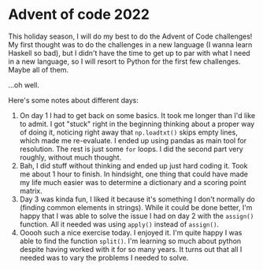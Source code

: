 # Advent of code 2022
This holiday season, I will do my best to do the Advent of Code challenges! My first thought was to do the challenges in a new language (I wanna learn Haskell so bad), but I didn't have the time to get up to par with what I need in a new language, so I will resort to Python for the first few challenges. Maybe all of them.

...oh well.

Here's some notes about different days:
1) On day 1 I had to get back on some basics. It took me longer than I'd like to admit. I got "stuck" right in the beginning thinking about a proper way of doing it, noticing right away that `np.loadtxt()` skips empty lines, which made me re-evaluate. I ended up using pandas as main tool for resolution. The rest is just some `for` loops. I did the second part very roughly, without much thought.
2) Bah, I did stuff without thinking and ended up just hard coding it. Took me about 1 hour to finish. In hindsight, one thing that could have made my life much easier was to determine a dictionary and a scoring point matrix. 
3) Day 3 was kinda fun, I liked it because it's something I don't normally do (finding common elements in strings). While it could be done better, I'm happy that I was able to solve the issue I had on day 2 with the `assign()` function. All it needed was using `apply()` instead of `assign()`.
4) Ooooh such a nice exercise today. I enjoyed it. I'm quite happy I was able to find the function `split()`. I'm learning so much about python despite having worked with it for so many years. It turns out that all I needed was to vary the problems I needed to solve. 